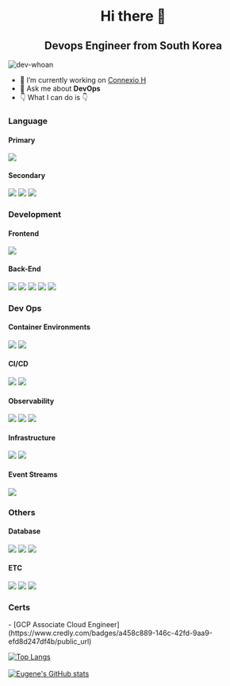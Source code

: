 <h1 align="center">Hi there 👋</h1>
<h2 align="center">Devops Engineer from South Korea</h2>
<p align="left"> <img src="https://komarev.com/ghpvc/?username=dev-whoan&label=Profile%20views&color=0e75b6&style=flat" alt="dev-whoan" /> </p>

- 🔭 I’m currently working on [Connexio H](https://www.connexioh.net/kr)
- 💬 Ask me about **DevOps**
- 👇 What I can do is 👇

<h3>Language</h3>
<div>
  <h4>Primary</h4>
  <img src="https://img.shields.io/badge/go-%2300ADD8.svg?style=for-the-badge&logo=go&logoColor=white">
  <h4>Secondary</h4>
  <img src="https://img.shields.io/badge/Java-D7873C?style=for-the-badge&logo=Java&logoColor=white">
  <img src="https://img.shields.io/badge/Typescript-yellow?style=for-the-badge&logo=Typescript&logoColor=white">
  <img src="https://img.shields.io/badge/Javascript-339933?style=for-the-badge&logo=Node.js&logoColor=white">
</div>

<h3>Development</h3>
<h4>Frontend</h4>
<div>
  <img src="https://img.shields.io/badge/react-%2320232a.svg?style=for-the-badge&logo=react&logoColor=%2361DAFB">
</div>

<h4>Back-End</h4>
<div>
  <img src="https://img.shields.io/badge/gin-%2300ADD8.svg?style=for-the-badge&logo=go&logoColor=white">
  <img src="https://img.shields.io/badge/Spring-6DB33F?style=for-the-badge&logo=Spring&logoColor=white"/>
  <img src="https://img.shields.io/badge/NestJS-lightgray?style=for-the-badge&logo=NestJS&logoColor=red">
  <img src="https://img.shields.io/badge/Node.js-339933?style=for-the-badge&logo=Node.js&logoColor=white">
  <img src="https://img.shields.io/badge/Servlet-D7873C?style=for-the-badge&logo=JSP&logoColor=white">
</div>

<h3>Dev Ops</h3>
<h4>Container Environments</h4>
<div>
  <img src="https://img.shields.io/badge/kubernetes-%23326ce5.svg?style=for-the-badge&logo=kubernetes&logoColor=white">
  <img src="https://img.shields.io/badge/-Docker-007396?style=for-the-badge&logo=Docker">
</div>
<h4>CI/CD</h4>
<div>
  <img src="https://img.shields.io/badge/github%20actions-%232671E5.svg?style=for-the-badge&logo=githubactions&logoColor=white">
  <img src="https://img.shields.io/badge/circle%20ci-%23161616.svg?style=for-the-badge&logo=circleci&logoColor=white">
</div>


<h4>Observability</h4>
  <div>
    <img src="https://img.shields.io/badge/grafana-%23F46800.svg?style=for-the-badge&logo=grafana&logoColor=white">
    <img src="https://img.shields.io/badge/Prometheus-E6522C?style=for-the-badge&logo=Prometheus&logoColor=white">
    <img src="https://img.shields.io/badge/Loki-339933?style=for-the-badge&logoColor=white">
  </div>

<h4>Infrastructure</h4>
<div>
  <img src="https://img.shields.io/badge/AWS MultiAccounts-%23FF9900.svg?style=for-the-badge&logo=amazon-aws&logoColor=white">
  <img src="https://img.shields.io/badge/GoogleCloud MultiProjects-%234285F4.svg?style=for-the-badge&logo=google-cloud&logoColor=white">
</div>

<h4>Event Streams</h4>
<div>
  <img src="https://img.shields.io/badge/Apache%20Kafka-000?style=for-the-badge&logo=apachekafka">
</div>

<h3>Others</h3>
<h4>Database</h4>
<div>
  <img src="https://img.shields.io/badge/MariaDB-003545?style=for-the-badge&logo=mariadb&logoColor=white">
  <img src="https://img.shields.io/badge/postgres-%23316192.svg?style=for-the-badge&logo=postgresql&logoColor=white">
  <img src="https://img.shields.io/badge/MongoDB-%234ea94b.svg?style=for-the-badge&logo=mongodb&logoColor=white">
</div>

<h4>ETC</h4>
<div>
  <img src="https://img.shields.io/badge/Ubuntu-E95420?style=for-the-badge&logo=ubuntu&logoColor=white">
  <img src="https://img.shields.io/badge/Blockchain-2F3134?style=for-the-badge">
  <img src="https://img.shields.io/badge/nginx-%23009639.svg?style=for-the-badge&logo=nginx&logoColor=white">
</div>

<h3>Certs</h3>
- [GCP Associate Cloud Engineer](https://www.credly.com/badges/a458c889-146c-42fd-9aa9-efd8d247df4b/public_url)

[![Top Langs](https://github-readme-stats.vercel.app/api/top-langs/?username=dev-whoan&orgs=connexio-h&layout=compact&theme=tokyonight)](https://github.com/dev-whoan/github-readme-stats)
<br/><br/>
[![Eugene's GitHub stats](https://github-readme-stats.vercel.app/api?username=dev-whoan&orgs=connexio-h&theme=tokyonight)](https://github.com/dev-whoan/github-readme-stats)

<!--
**dev-whoan/dev-whoan** is a ✨ _special_ ✨ repository because its `README.md` (this file) appears on your GitHub profile.

Here are some ideas to get you started:

- 🔭 I’m currently working on ...
- 🌱 I’m currently learning ...
- 👯 I’m looking to collaborate on ...
- 🤔 I’m looking for help with ...
- 💬 Ask me about ...
- 📫 How to reach me: ...
- 😄 Pronouns: ...
- ⚡ Fun fact: ...
badge list: https://github.com/Ileriayo/markdown-badges
-->
